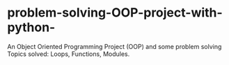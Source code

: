 # problem-solving-OOP-project-with-python-
An Object Oriented Programming Project (OOP) and some problem solving
Topics solved: Loops, Functions, Modules.
